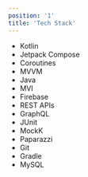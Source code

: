 ```yaml
---
position: '1'
title: 'Tech Stack'
---
```


- Kotlin
- Jetpack Compose
- Coroutines
- MVVM
- Java
- MVI
- Firebase
- REST APIs
- GraphQL
- JUnit
- MockK
- Paparazzi
- Git
- Gradle
- MySQL
